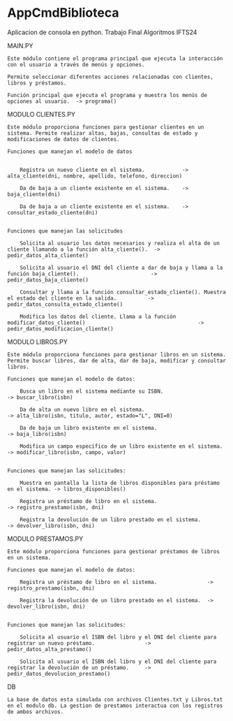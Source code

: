 # AppCmdBiblioteca

Aplicacion de consola en python. Trabajo Final Algoritmos IFTS24

MAIN.PY

    Este módulo contiene el programa principal que ejecuta la interacción con el usuario a través de menús y opciones. 

    Permite seleccionar diferentes acciones relacionadas con clientes, libros y préstamos.

    Función principal que ejecuta el programa y muestra los menús de opciones al usuario.  -> programa()



MODULO CLIENTES.PY

    Este módulo proporciona funciones para gestionar clientes en un sistema. Permite realizar altas, bajas, consultas de estado y modificaciones de datos de clientes.

    Funciones que manejan el modelo de datos
    
    
        Registra un nuevo cliente en el sistema.            -> alta_cliente(dni, nombre, apellido, telefono, direccion)

        Da de baja a un cliente existente en el sistema.    -> baja_cliente(dni)
   
        Da de baja a un cliente existente en el sistema.    -> consultar_estado_cliente(dni)


    Funciones que manejan las solicitudes

        Solicita al usuario los datos necesarios y realiza el alta de un cliente llamando a la función alta_cliente().  -> pedir_datos_alta_cliente()

        Solicita al usuario el DNI del cliente a dar de baja y llama a la función baja_cliente().                       -> pedir_datos_baja_cliente()

        Consultar y llama a la función consultar_estado_cliente(). Muestra el estado del cliente en la salida.          -> pedir_datos_consulta_estado_cliente()

        Modifica los datos del cliente. Llama a la función modificar_datos_cliente()                                    -> pedir_datos_modificacion_cliente()


MODULO LIBROS.PY
    
    Este módulo proporciona funciones para gestionar libros en un sistema. Permite buscar libros, dar de alta, dar de baja, modificar y consultar libros.

    Funciones que manejan el modelo de datos:

        Busca un libro en el sistema mediante su ISBN.                      -> buscar_libro(isbn)
    
        Da de alta un nuevo libro en el sistema.                            -> alta_libro(isbn, titulo, autor, estado="L", DNI=0)

        Da de baja un libro existente en el sistema.                        -> baja_libro(isbn)
    
        Modifica un campo específico de un libro existente en el sistema.   -> modificar_libro(isbn, campo, valor)


    Funciones que manejan las solicitudes:

        Muestra en pantalla la lista de libros disponibles para préstamo en el sistema. -> libros_disponibles()

        Registra un préstamo de libro en el sistema.                                    -> registro_prestamo(isbn, dni)

        Registra la devolución de un libro prestado en el sistema.                      -> devolver_libro(isbn, dni)




MODULO PRESTAMOS.PY

    Este módulo proporciona funciones para gestionar préstamos de libros en un sistema. 

    Funciones que manejan el modelo de datos:
    
        Registra un préstamo de libro en el sistema.                ->  registro_prestamo(isbn, dni)
    
        Registra la devolución de un libro prestado en el sistema.  -> devolver_libro(isbn, dni)
    

    Funciones que manejan las solicitudes:

        Solicita al usuario el ISBN del libro y el DNI del cliente para registrar un nuevo préstamo.                -> pedir_datos_alta_prestamo()

        Solicita al usuario el ISBN del libro y el DNI del cliente para registrar la devolución de un préstamo.     -> pedir_datos_devolucion_prestamo()



DB

    La base de datos esta simulada con archivos Clientes.txt y Libros.txt en el modulo db. La gestion de prestamos interactua con los registros de ambos archivos.